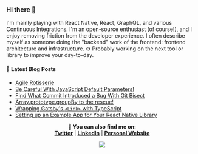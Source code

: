 ### Hi there 👋

I'm mainly playing with React Native, React, GraphQL, and various Continuous Integrations. I'm an open-source enthusiast (of course!), and I enjoy removing friction from the developer experience. I often describe myself as someone doing the "backend" work of the frontend: frontend architecture and infrastructure. ⚙️ Probably working on the next tool or library to improve your day-to-day. 

#### 📝 Latest Blog Posts

- [Agile Rotisserie](https://www.charpeni.com/blog/agile-rotisserie)
- [Be Careful With JavaScript Default Parameters!](https://www.charpeni.com/blog/be-careful-with-javascript-default-parameters)
- [Find What Commit Introduced a Bug With Git Bisect](https://www.charpeni.com/blog/find-what-commit-introduced-a-bug-with-git-bisect)
- [Array.prototype.groupBy to the rescue!](https://www.charpeni.com/blog/array-prototype-group-by-to-the-rescue)
- [Wrapping Gatsby's `<Link>` with TypeScript](https://www.charpeni.com/blog/wrapping-gatsbys-link-with-typescript)
- [Setting up an Example App for Your React Native Library](https://www.charpeni.com/blog/setting-up-an-example-app-for-your-react-native-library)

<p align="center">
  <b>🔎 You can also find me on:</b><br>
  <b><a href="https://twitter.com/charpeni_">Twitter</a></b>  |
  <b><a href="https://www.linkedin.com/in/nicolas-charpentier-8a2b8a104/">LinkedIn</a></b> |
  <b><a href="https://charpeni.com">Personal Website</a></b>
</p>
 
 
<p align="center">
  <img src="https://user-images.githubusercontent.com/7189823/146283040-c20a814a-af70-4374-afbd-eda09a28f989.gif">
</p>
